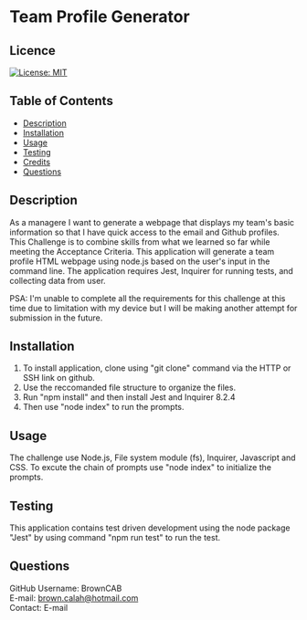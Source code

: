 # Team Profile Generator

## Licence

[![License: MIT](https://img.shields.io/badge/License-MIT-yellow.svg)](https://opensource.org/licenses/MIT)

## Table of Contents

- [Description](#Description)
- [Installation](#Installation)
- [Usage](#Usage)
- [Testing](#Testing)
- [Credits](#Credits)
- [Questions](#Questions)

## Description

As a managere I want to generate a webpage that displays my team's basic information so that I have quick access to the email and Github profiles. This Challenge is to combine skills from what we learned so far while meeting the Acceptance Criteria. This application will generate a team profile HTML webpage using node.js based on the user's input in the command line. The application requires Jest, Inquirer for running tests, and collecting data from user.

PSA: I'm unable to complete all the requirements for this challenge at this time due to limitation with my device but I will be making another attempt for submission in the future.

## Installation

1. To install application, clone using "git clone" command via the HTTP or SSH link on github.
2. Use the reccomanded file structure to organize the files.
3. Run "npm install" and then install Jest and Inquirer 8.2.4
4. Then use "node index" to run the prompts.  

## Usage

The challenge use Node.js, File system module (fs), Inquirer, Javascript and CSS. To excute the chain of prompts use "node index" to initialize the prompts.

## Testing

This application contains test driven development using the node package "Jest" by using command "npm run test" to run the test.

## Questions

GitHub Username: BrownCAB
<br>E-mail: brown.calah@hotmail.com 
<br>Contact: E-mail
